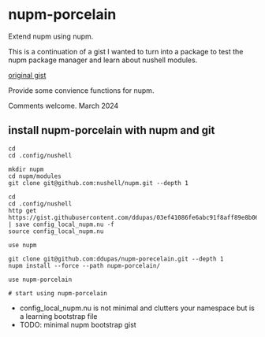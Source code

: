 # nupm-porcelain
Extend nupm using nupm.

This is a continuation of a gist I wanted to turn into a package to test
the nupm package manager and learn about nushell modules.

[original gist](https://gist.github.com/ddupas/03ef41086fe6abc91f8aff89e8b066fd#file-config_local_nupm-nu)

Provide some convience functions for nupm.

Comments welcome. March 2024

## install nupm-porcelain with nupm and git

```nu
cd
cd .config/nushell

mkdir nupm
cd nupm/modules
git clone git@github.com:nushell/nupm.git --depth 1

cd 
cd .config/nushell
http get https://gist.githubusercontent.com/ddupas/03ef41086fe6abc91f8aff89e8b066fd/raw/3a5d74b05bdca1c257791fc00b31bf1f50aa50b1/config_local_nupm.nu
| save config_local_nupm.nu -f
source config_local_nupm.nu

use nupm

git clone git@github.com:ddupas/nupm-porecelain.git --depth 1
nupm install --force --path nupm-porcelain/

use nupm-porcelain

# start using nupm-porcelain
```   

- config_local_nupm.nu is not minimal and clutters your namespace but is a learning bootstrap file
- TODO: minimal nupm bootstrap gist 
